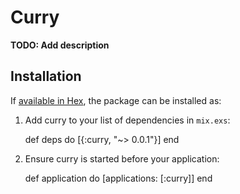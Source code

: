 # Curry

**TODO: Add description**

## Installation

If [available in Hex](https://hex.pm/docs/publish), the package can be installed as:

  1. Add curry to your list of dependencies in `mix.exs`:

        def deps do
          [{:curry, "~> 0.0.1"}]
        end

  2. Ensure curry is started before your application:

        def application do
          [applications: [:curry]]
        end
